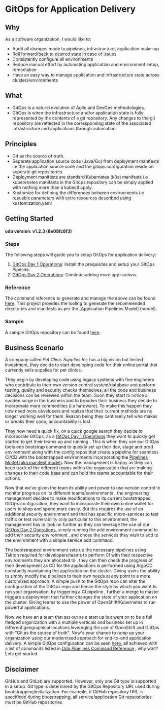 # GitOps for Application Delivery

## Why

As a software organization, I would like to:

* Audit all changes made to pipelines, infrastructure, application make-up
* Roll forward/back to desired state in case of issues
* Consistently configure all environments
* Reduce manual effort by automating application and environment setup, remediation
* Have an easy way to manage application and infrastructure state across clusters/environments

## What

* GitOps is a natural evolution of Agile and DevOps methodologies.
* GitOps is when the infrastructure and/or application state is fully represented by the contents of a git repository. Any changes to the git repository are reflected in the corresponding state of the associated infrastructure and applications through automation.


## Principles

* Git as the source of truth.
* Separate application source code (Java/Go) from deployment manifests i.e the application source code and the gitops configuration reside on seperate git repositories.
* Deployment manifests are standard Kubernetes (k8s) manifests i.e kuberenetes manifests in the Gitops repository can be simply applied with nothing more than a kubectl apply.
* Kustomize for defining the differences between environments i.e resuable parameters with extra resources described using kustomization.yaml



## Getting Started
#### odo version: v1.2.3 (8e08fc8f3)
### Steps

The following steps will guide you to setup GitOps for application delivery:

1. [GitOps Day 1 Operations](journey/day1): Install the prequisites and setup your GitOps Pipeline.
2. [GitOps Day 2 Operations](journey/day2): Continue adding more applications.


### Reference

The command reference to generate and manage the above can be found [here](commands).
This project provides the tooling to generate the recommended directories and manifests as per the [Application Pipelines Model] (model). 


### Sample

A sample GitOps repository can be found [here](https://github.com/rhd-gitops-example/gitops).


## Business Scenario

A company called *Pet Clinic Supplies Inc* has a big vision but limited investment, they decide to start developing code for their online portal that currently sells supplies for pet clinics.

They begin by developing code using legacy systems with five engineers who contribute to their own version control system/database and perform testing, quality and security checks themselves, all the code and business decisions can be reviewed within the team. Soon they start to notice a sudden surge in the business and to broaden their business they decide to incorporate more commodities (i.e hardware). To make this happen they now need more developers and realize that their current methods are no longer working well for them. Reason being they cant really tell who makes or breaks their code, accountability is lost.

They now need a quick fix, on a quick google search they decide to incorporate GitOps, as a [GitOps Day 1 Operations](journey/day1) they want to quickly get started to get their teams up and running . This is when they use our GitOps tools odo bootstrap command to quickly set up their dev, stage and prod environment along with the config repos that create a pipeline for seamless CI/CD with the bootstrapped environments incorporating the [Pipelines Model (aka manifest model)](model). Now the management is happy as they can keep track of the different teams within the organization that are making changes to their code base and can hold the teams accountable for their actions.

Now that we’ve given the team its ability and power to use version control to monitor progress on its different teams/environments , the engineering management decides to make modifications to its current bootstrapped GitOps configuration, they want to incorporate their own online wallet for users to shop and spend more easily. But this requires the use of an additional security environment and that has specific micro-services to test traffic or test vulnerability only particular to this environment, the management has to look no further as they can leverage the use of our [GitOps Day 2 Operations](journey/day2), simply running the add environment command to add their security environment , and chose the services they wish to add to the environment with a simple service add command.

The bootstrapped environment sets up the necessary pipelines using Tekton required for developers/teams to perform CI with their respective environments they are allocated to , they can then check the progress of their development as CD for the applications is performed using ArgoCD constantly maintaining the application on the cluster. Giving users the ability to simply modify the pipelines to their own needs at any point to a more customized approach. A simple push to the GitOps repo can alter the configuration of the GitOps repo and hence the style by which you want to run your organisation, by triggering a CI pipeline , further a merge to master triggers a deployment that further changes the state of your application on the cluster. Giving teams to use the power of OpenShift/Kubernetes to run powerful applications.

Now we have an a team that set out as a start up but went on to be a full fledged organization with a multiple verticals and business set up in different geographical locations leveraging the use of OpenShift and GitOps with "Git as the source of truth". Now's your chance to ramp up your organization using our modernised approach for end-to-end application delivery. A simple GitOps configuration can be seen [here](https://github.com/rhd-gitops-example/gitops), all achieved with a list of commands listed in [Odo Pipelines Command Reference](commands) , why wait? Lets get started.

## Disclaimer
GitHub and GitLab are supported.  However, only one Git type is supported in a setup.  Git type is determined by the GitOps Repository URL used during bootstrapping/initialization.  For example, if GitHub repository URL is specificed during bootstrapping, all service/application Git repsostiories must be GitHub repositories.
